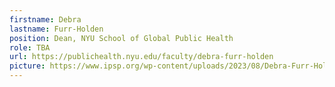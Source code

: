 ```yaml
---
firstname: Debra
lastname: Furr-Holden
position: Dean, NYU School of Global Public Health
role: TBA
url: https://publichealth.nyu.edu/faculty/debra-furr-holden
picture: https://www.ipsp.org/wp-content/uploads/2023/08/Debra-Furr-Holden.png
---
```

